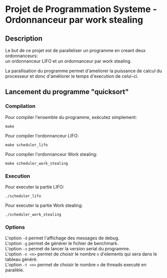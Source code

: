 # Projet de Programmation Systeme - Ordonnanceur par work stealing

## Description

Le but de ce projet est de paralleliser un programme en creant deux ordonnanceurs:  
    un ordonnanceur LIFO et un ordonnanceur par work stealing.

La parallisation du programme permet d'ameliorer la puissance de calcul du processeur et donc d'améliorer le temps d'execution de celui-ci.

## Lancement du programme "quicksort"
### Compilation
Pour compiler l'ensemble du programme, exécutez simplement:
```
make
```
Pour compiler l'ordonnanceur LIFO:
```
make scheduler_lifo
```
Pour compiler l'ordonnanceur Work stealing:
```
make scheduler_work_stealing
```

### Execution
Pour executer la partie LIFO:
```
./scheduler_lifo
```
Pour executer la partie Work stealing:
```
./scheduler_work_stealing
```

### Options
L'option `-d` permet l'affichage des messages de debug.  
L'option `-g` permet de générer le fichier de benchmark.   
L'option `-s` permet de lancer la version serial du programme.  
L'option `-n <n>` permet de choisir le nombre `n` d'elements qui sera dans le tableau généré.  
L'option `-t <n>` permet de choisir le nombre `n` de threads executé en parallèle. 


